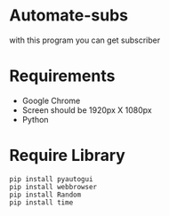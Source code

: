 # Automate-subs
with this program you can get subscriber

# Requirements
- Google Chrome
- Screen should be 1920px X 1080px
- Python

# Require Library
    pip install pyautogui
    pip install webbrowser
    pip install Random
    pip install time
